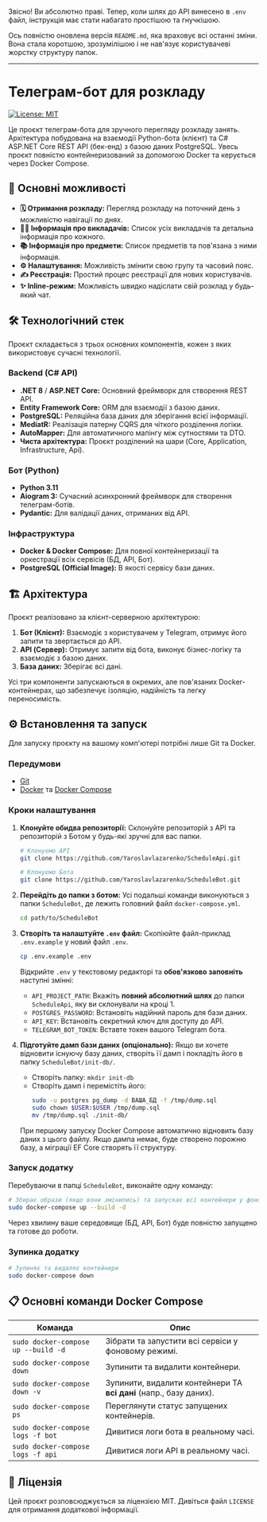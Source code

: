 Звісно! Ви абсолютно праві. Тепер, коли шлях до API винесено в `.env` файл, інструкція має стати набагато простішою та гнучкішою.

Ось повністю оновлена версія `README.md`, яка враховує всі останні зміни. Вона стала коротшою, зрозумілішою і не нав'язує користувачеві жорстку структуру папок.

---

# Телеграм-бот для розкладу

[![License: MIT](https://img.shields.io/badge/License-MIT-yellow.svg)](https://opensource.org/licenses/MIT)

Це проєкт телеграм-бота для зручного перегляду розкладу занять. Архітектура побудована на взаємодії Python-бота (клієнт) та C# ASP.NET Core REST API (бек-енд) з базою даних PostgreSQL. Увесь проєкт повністю контейнеризований за допомогою Docker та керується через Docker Compose.

## 🚀 Основні можливості

*   **🗓️ Отримання розкладу:** Перегляд розкладу на поточний день з можливістю навігації по днях.
*   **👨‍🏫 Інформація про викладачів:** Список усіх викладачів та детальна інформація про кожного.
*   **📚 Інформація про предмети:** Список предметів та пов'язана з ними інформація.
*   **⚙️ Налаштування:** Можливість змінити свою групу та часовий пояс.
*   **✍️ Реєстрація:** Простий процес реєстрації для нових користувачів.
*   **✨ Inline-режим:** Можливість швидко надіслати свій розклад у будь-який чат.

## 🛠️ Технологічний стек

Проєкт складається з трьох основних компонентів, кожен з яких використовує сучасні технології.

### Backend (C# API)
*   **.NET 8** / **ASP.NET Core:** Основний фреймворк для створення REST API.
*   **Entity Framework Core:** ORM для взаємодії з базою даних.
*   **PostgreSQL:** Реляційна база даних для зберігання всієї інформації.
*   **MediatR:** Реалізація патерну CQRS для чіткого розділення логіки.
*   **AutoMapper:** Для автоматичного мапінгу між сутностями та DTO.
*   **Чиста архітектура:** Проєкт розділений на шари (Core, Application, Infrastructure, Api).

### Бот (Python)
*   **Python 3.11**
*   **Aiogram 3:** Сучасний асинхронний фреймворк для створення телеграм-ботів.
*   **Pydantic:** Для валідації даних, отриманих від API.

### Інфраструктура
*   **Docker & Docker Compose:** Для повної контейнеризації та оркестрації всіх сервісів (БД, API, Бот).
*   **PostgreSQL (Official Image):** В якості сервісу бази даних.

## 🏗️ Архітектура

Проєкт реалізовано за клієнт-серверною архітектурою:
1.  **Бот (Клієнт):** Взаємодіє з користувачем у Telegram, отримує його запити та звертається до API.
2.  **API (Сервер):** Отримує запити від бота, виконує бізнес-логіку та взаємодіє з базою даних.
3.  **База даних:** Зберігає всі дані.

Усі три компоненти запускаються в окремих, але пов'язаних Docker-контейнерах, що забезпечує ізоляцію, надійність та легку переносимість.

## ⚙️ Встановлення та запуск

Для запуску проєкту на вашому комп'ютері потрібні лише Git та Docker.

### Передумови
*   [Git](https://git-scm.com/downloads)
*   [Docker](https://docs.docker.com/get-docker/) та [Docker Compose](https://docs.docker.com/compose/install/)

### Кроки налаштування

1.  **Клонуйте обидва репозиторії:**
    Склонуйте репозиторій з API та репозиторій з Ботом у будь-які зручні для вас папки.
    ```bash
    # Клонуємо API
    git clone https://github.com/Yaroslavlazarenko/ScheduleApi.git

    # Клонуємо Бота
    git clone https://github.com/Yaroslavlazarenko/ScheduleBot.git
    ```

2.  **Перейдіть до папки з ботом:**
    Усі подальші команди виконуються з папки `ScheduleBot`, де лежить головний файл `docker-compose.yml`.
    ```bash
    cd path/to/ScheduleBot
    ```

3.  **Створіть та налаштуйте `.env` файл:**
    Скопіюйте файл-приклад `.env.example` у новий файл `.env`.
    ```bash
    cp .env.example .env
    ```
    Відкрийте `.env` у текстовому редакторі та **обов'язково заповніть** наступні змінні:
    *   `API_PROJECT_PATH`: Вкажіть **повний абсолютний шлях** до папки `ScheduleApi`, яку ви склонували на кроці 1.
    *   `POSTGRES_PASSWORD`: Встановіть надійний пароль для бази даних.
    *   `API_KEY`: Встановіть секретний ключ для доступу до API.
    *   `TELEGRAM_BOT_TOKEN`: Вставте токен вашого Telegram бота.

4.  **Підготуйте дамп бази даних (опціонально):**
    Якщо ви хочете відновити існуючу базу даних, створіть її дамп і покладіть його в папку `ScheduleBot/init-db/`.
    *   Створіть папку: `mkdir init-db`
    *   Створіть дамп і перемістіть його:
        ```bash
        sudo -u postgres pg_dump -d ВАША_БД -f /tmp/dump.sql
        sudo chown $USER:$USER /tmp/dump.sql
        mv /tmp/dump.sql ./init-db/
        ```
    При першому запуску Docker Compose автоматично відновить базу даних з цього файлу. Якщо дампа немає, буде створено порожню базу, а міграції EF Core створять її структуру.

### Запуск додатку

Перебуваючи в папці `ScheduleBot`, виконайте одну команду:

```bash
# Збирає образи (якщо вони змінились) та запускає всі контейнери у фоновому режимі
sudo docker-compose up --build -d
```
Через хвилину ваше середовище (БД, API, Бот) буде повністю запущено та готове до роботи.

### Зупинка додатку

```bash
# Зупиняє та видаляє контейнери
sudo docker-compose down
```

## 📋 Основні команди Docker Compose

| Команда                                   | Опис                                                                         |
| ----------------------------------------- | ---------------------------------------------------------------------------- |
| `sudo docker-compose up --build -d`       | Зібрати та запустити всі сервіси у фоновому режимі.                           |
| `sudo docker-compose down`                | Зупинити та видалити контейнери.                                             |
| `sudo docker-compose down -v`             | Зупинити, видалити контейнери ТА **всі дані** (напр., базу даних).            |
| `sudo docker-compose ps`                  | Переглянути статус запущених контейнерів.                                    |
| `sudo docker-compose logs -f bot`         | Дивитися логи бота в реальному часі.                                         |
| `sudo docker-compose logs -f api`         | Дивитися логи API в реальному часі.                                          |

## 📄 Ліцензія

Цей проєкт розповсюджується за ліцензією MIT. Дивіться файл `LICENSE` для отримання додаткової інформації.